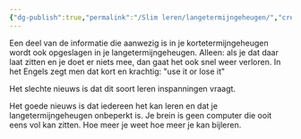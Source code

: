 ```yaml
---
{"dg-publish":true,"permalink":"/Slim leren/langetermijngeheugen/","created":"2025-06-05T07:03:21.025+02:00","updated":"2025-09-03T08:06:41.979+02:00"}
---
```





Een deel van de informatie die aanwezig is in je kortetermijngeheugen wordt ook opgeslagen in je langetermijngeheugen.  Alleen: als je dat daar laat zitten en je doet er niets mee, dan gaat het ook snel weer verloren. In het Engels zegt men dat kort en krachtig: "use it or lose it"

Het slechte nieuws is dat dit soort leren inspanningen vraagt. 

Het goede nieuws is dat iedereen het kan leren en dat je langetermijngeheugen onbeperkt is. Je brein is geen computer die ooit eens vol kan zitten. Hoe meer je weet hoe meer je kan bijleren. 